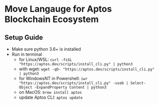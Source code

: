 # Move Langauge for Aptos Blockchain Ecosystem

## Setup Guide
+ Make sure python 3.6+ is installed
+ Run in terminal
    + for Linux/WSL: ```curl -fsSL "https://aptos.dev/scripts/install_cli.py" | python3```
    + with wget: ```wget -qO- "https://aptos.dev/scripts/install_cli.py" | python3```
    + for WindowsNT in Powershell: ```iwr "https://aptos.dev/scripts/install_cli.py" -useb | Select-Object -ExpandProperty Content | python3```
    + on MacOS: ```brew install aptos```
    + update Aptos CLI: ```aptos update```


